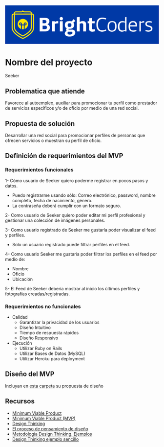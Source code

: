 ![BrightCoders Logo](img/logo-bc.png)

# Nombre del proyecto
Seeker

## Problematica que atiende
Favorece al autoempleo, auxiliar para promocionar tu perfil como prestador de servicios específicos y/o de oficio por medio de una red social.


## Propuesta de solución
Desarrollar una red social para promocionar perfiles de personas que ofrecen servicios o muestran su perfil de oficio.

## Definición de requerimientos del MVP

### Requerimientos funcionales
1- Cómo usuario de Seeker quiero poderme registrar en pocos pasos y datos.
- Puedo registrarme usando sólo: Correo electrónico, password, nombre completo, fecha de nacimiento, género.
- La contraseña deberá cumplir con un formato seguro.

2- Como usuario de Seeker quiero poder editar mi perfil profesional y gestionar una colección de imágenes personales.

3- Como usuario registrado de Seeker me gustaría poder visualizar el feed y perfiles.
- Solo un usuario registrado puede  filtrar perfiles en el feed.

4- Como usuario Seeker me gustaría poder filtrar los perfiles en el feed por medio de: 
- Nombre
- Oficio
- Ubicación

5- El Feed de Seeker debería mostrar al inicio  los últimos perfiles y fotografías creadas/registradas. 


### Requerimientos no funcionales
- Calidad
    - Garantizar la privacidad de los usuarios
    - Diseño Intuitivo
    - Tiempo de respuesta rápidos
    - Diseño Responsivo 
- Ejecución
    - Utilizar Ruby on Rails
    - Utilizar Bases de Datos (MySQL)
    - Utilizar Heroku para deployment


## Diseño del MVP

Incluyan en [esta carpeta](/design) su propuesta de diseño

## Recursos

- [Minimum Viable Product](https://www.agilealliance.org/glossary/mvp/#q=~(infinite~false~filters~(tags~(~'mvp))~searchTerm~'~sort~false~sortDirection~'asc~page~1))
- [Minimum Viable Product (MVP)](https://www.productplan.com/glossary/minimum-viable-product/)
- [Design Thinking](https://www.interaction-design.org/literature/topics/design-thinking)
- [El proceso de pensamiento de diseño](https://www.youtube.com/watch?v=_r0VX-aU_T8)
- [Metodología Design Thinking. Ejemplos](https://www.youtube.com/watch?v=_ul3wfKss58) 
- [Design Thinking ejemplo sencillo](https://www.youtube.com/watch?v=_H33tA2-j0s)
